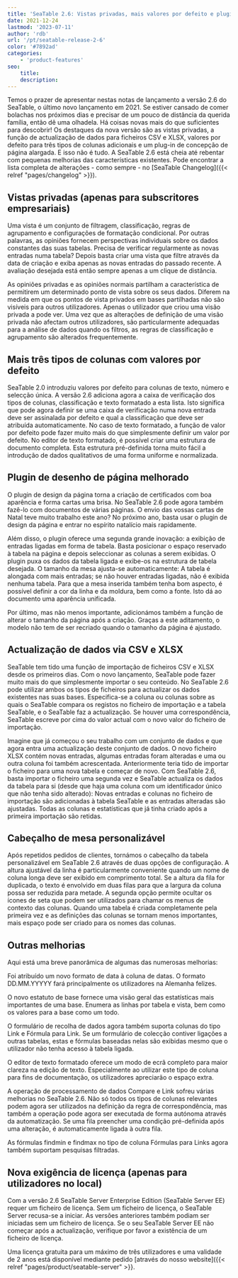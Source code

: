 ```yaml
---
title: 'SeaTable 2.6: Vistas privadas, mais valores por defeito e plugin de desenho de página melhorado'
date: 2021-12-24
lastmod: '2023-07-11'
author: 'rdb'
url: '/pt/seatable-release-2-6'
color: '#7892ad'
categories:
    - 'product-features'
seo:
    title:
    description:
---
```


Temos o prazer de apresentar nestas notas de lançamento a versão 2.6 do SeaTable, o último novo lançamento em 2021. Se estiver cansado de comer bolachas nos próximos dias e precisar de um pouco de distância da querida família, então dê uma olhadela. Há coisas novas mais do que suficientes para descobrir! Os destaques da nova versão são as vistas privadas, a função de actualização de dados para ficheiros CSV e XLSX, valores por defeito para três tipos de colunas adicionais e um plug-in de concepção de página alargada. E isso não é tudo. A SeaTable 2.6 está cheia até rebentar com pequenas melhorias das características existentes. Pode encontrar a lista completa de alterações - como sempre - no [SeaTable Changelog]({{< relref "pages/changelog" >}}).

## Vistas privadas (apenas para subscritores empresariais)

Uma vista é um conjunto de filtragem, classificação, regras de agrupamento e configurações de formatação condicional. Por outras palavras, as opiniões fornecem perspectivas individuais sobre os dados constantes das suas tabelas. Precisa de verificar regularmente as novas entradas numa tabela? Depois basta criar uma vista que filtre através da data de criação e exiba apenas as novas entradas do passado recente. A avaliação desejada está então sempre apenas a um clique de distância.

As opiniões privadas e as opiniões normais partilham a característica de permitirem um determinado ponto de vista sobre os seus dados. Diferem na medida em que os pontos de vista privados em bases partilhadas não são visíveis para outros utilizadores. Apenas o utilizador que criou uma visão privada a pode ver. Uma vez que as alterações de definição de uma visão privada não afectam outros utilizadores, são particularmente adequadas para a análise de dados quando os filtros, as regras de classificação e agrupamento são alterados frequentemente.

## Mais três tipos de colunas com valores por defeito

SeaTable 2.0 introduziu valores por defeito para colunas de texto, número e selecção única. A versão 2.6 adiciona agora a caixa de verificação dos tipos de colunas, classificação e texto formatado a esta lista. Isto significa que pode agora definir se uma caixa de verificação numa nova entrada deve ser assinalada por defeito e qual a classificação que deve ser atribuída automaticamente. No caso de texto formatado, a função de valor por defeito pode fazer muito mais do que simplesmente definir um valor por defeito. No editor de texto formatado, é possível criar uma estrutura de documento completa. Esta estrutura pré-definida torna muito fácil a introdução de dados qualitativos de uma forma uniforme e normalizada.

## Plugin de desenho de página melhorado

O plugin de design da página torna a criação de certificados com boa aparência e forma cartas uma brisa. No SeaTable 2.6 pode agora também fazê-lo com documentos de várias páginas. O envio das vossas cartas de Natal teve muito trabalho este ano? No próximo ano, basta usar o plugin de design da página e entrar no espírito natalício mais rapidamente.

Além disso, o plugin oferece uma segunda grande inovação: a exibição de entradas ligadas em forma de tabela. Basta posicionar o espaço reservado à tabela na página e depois seleccionar as colunas a serem exibidas. O plugin puxa os dados da tabela ligada e exibe-os na estrutura de tabela desejada. O tamanho da mesa ajusta-se automaticamente: A tabela é alongada com mais entradas; se não houver entradas ligadas, não é exibida nenhuma tabela. Para que a mesa inserida também tenha bom aspecto, é possível definir a cor da linha e da moldura, bem como a fonte. Isto dá ao documento uma aparência unificada.

Por último, mas não menos importante, adicionámos também a função de alterar o tamanho da página após a criação. Graças a este aditamento, o modelo não tem de ser recriado quando o tamanho da página é ajustado.

## Actualização de dados via CSV e XLSX

SeaTable tem tido uma função de importação de ficheiros CSV e XLSX desde os primeiros dias. Com o novo lançamento, SeaTable pode fazer muito mais do que simplesmente importar o seu conteúdo. No SeaTable 2.6 pode utilizar ambos os tipos de ficheiros para actualizar os dados existentes nas suas bases. Especifica-se a coluna ou colunas sobre as quais o SeaTable compara os registos no ficheiro de importação e a tabela SeaTable, e o SeaTable faz a actualização. Se houver uma correspondência, SeaTable escreve por cima do valor actual com o novo valor do ficheiro de importação.

Imagine que já começou o seu trabalho com um conjunto de dados e que agora entra uma actualização deste conjunto de dados. O novo ficheiro XLSX contém novas entradas, algumas entradas foram alteradas e uma ou outra coluna foi também acrescentada. Anteriormente teria tido de importar o ficheiro para uma nova tabela e começar de novo. Com SeaTable 2.6, basta importar o ficheiro uma segunda vez e SeaTable actualiza os dados da tabela para si (desde que haja uma coluna com um identificador único que não tenha sido alterado): Novas entradas e colunas no ficheiro de importação são adicionadas à tabela SeaTable e as entradas alteradas são ajustadas. Todas as colunas e estatísticas que já tinha criado após a primeira importação são retidas.

## Cabeçalho de mesa personalizável

Após repetidos pedidos de clientes, tornámos o cabeçalho da tabela personalizável em SeaTable 2.6 através de duas opções de configuração. A altura ajustável da linha é particularmente conveniente quando um nome de coluna longa deve ser exibido em comprimento total. Se a altura da fila for duplicada, o texto é envolvido em duas filas para que a largura da coluna possa ser reduzida para metade. A segunda opção permite ocultar os ícones de seta que podem ser utilizados para chamar os menus de contexto das colunas. Quando uma tabela é criada completamente pela primeira vez e as definições das colunas se tornam menos importantes, mais espaço pode ser criado para os nomes das colunas.

## Outras melhorias

Aqui está uma breve panorâmica de algumas das numerosas melhorias:

Foi atribuído um novo formato de data à coluna de datas. O formato DD.MM.YYYYY fará principalmente os utilizadores na Alemanha felizes.

O novo estatuto de base fornece uma visão geral das estatísticas mais importantes de uma base. Enumera as linhas por tabela e vista, bem como os valores para a base como um todo.

O formulário de recolha de dados agora também suporta colunas do tipo Link e Fórmula para Link. Se um formulário de colecção contiver ligações a outras tabelas, estas e fórmulas baseadas nelas são exibidas mesmo que o utilizador não tenha acesso à tabela ligada.

O editor de texto formatado oferece um modo de ecrã completo para maior clareza na edição de texto. Especialmente ao utilizar este tipo de coluna para fins de documentação, os utilizadores apreciarão o espaço extra.

A operação de processamento de dados Compare e Link sofreu várias melhorias no SeaTable 2.6. Não só todos os tipos de colunas relevantes podem agora ser utilizados na definição da regra de correspondência, mas também a operação pode agora ser executada de forma autónoma através da automatização. Se uma fila preencher uma condição pré-definida após uma alteração, é automaticamente ligada à outra fila.

As fórmulas findmin e findmax no tipo de coluna Fórmulas para Links agora também suportam pesquisas filtradas.

## Nova exigência de licença (apenas para utilizadores no local)

Com a versão 2.6 SeaTable Server Enterprise Edition (SeaTable Server EE) requer um ficheiro de licença. Sem um ficheiro de licença, o SeaTable Server recusa-se a iniciar. As versões anteriores também podiam ser iniciadas sem um ficheiro de licença. Se o seu SeaTable Server EE não começar após a actualização, verifique por favor a existência de um ficheiro de licença.

Uma licença gratuita para um máximo de três utilizadores e uma validade de 2 anos está disponível mediante pedido [através do nosso website]({{< relref "pages/product/seatable-server" >}}.
